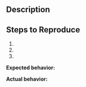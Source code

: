## Description

<!--- Description of the bug or feature] --->

## Steps to Reproduce
1. <!-- First Step --->
2. <!-- Second Step -->
3. <!-- and so on... -->

**Expected behavior:** 
<!--- hat you expected to happen] --->
**Actual behavior:** 
<!--- What actually happened] --->